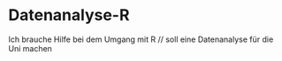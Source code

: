 # Datenanalyse-R
Ich brauche Hilfe bei dem Umgang mit R // soll eine Datenanalyse für die Uni machen 
